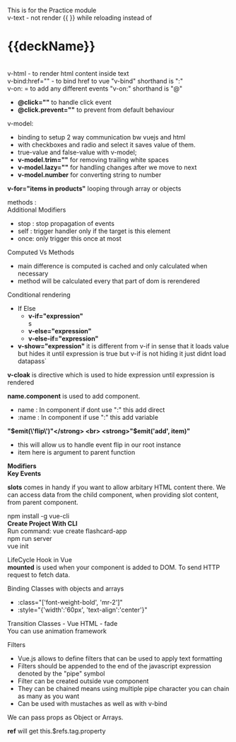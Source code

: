 This is for the Practice module <br>
v-text - not render {{ }} while reloading instead of <h1>{{deckName}}</h1><br>
v-html - to render html content inside text <br>
v-bind:href="" - to bind href to vue "v-bind" shorthand is ":"<br>
v-on: = to add any different events "v-on:" shorthand is "@"<br>
<ul>
 <li><strong>@click=""</strong> to handle click event </li>
 <li><strong>@click.prevent=""</strong> to prevent from default behaviour </li>
</ul>
v-model: <br> 
<ul>
 <li>binding to setup 2 way communication bw vuejs and html<br></li>
 <li>with checkboxes and radio and select it saves value of them.<br></li>
 <li>true-value and false-value with v-model;<br></li>
 <li> <strong>v-model.trim=""</strong> for removing trailing white spaces</li>
 <li><strong>v-model.lazy=""</strong> for handling changes after we move to next </li>
 <li><strong>v-model.number</strong> for converting string to number</li>
</ul>

<strong>v-for="items in products"</strong> looping through array or objects<br>

methods : <br>
Additional Modifiers<br>
<ul>
<li>stop : stop propagation of events</li>
<li>self : trigger handler only if the target is this element</li>
<li>once: only trigger this once at most</li>
</ul>

Computed Vs Methods <br>
<ul>
<li>main difference is computed is cached and only calculated when necessary</li>
<li>method will be calculated every that part of dom is rerendered</li>
</ul>

Conditional rendering <br>
<ul>
 <li> If Else
  <ul>
   <li><strong>v-if="expression"</strong></li>s
   <li><strong>v-else="expression"</strong></li>
   <li><strong>v-else-if="expression"</strong></li>
  </ul>
 </li>

 <li><strong>v-show="expression"</strong> it is different from v-if in sense that it loads value but hides it until expression is true but v-if is not hiding it just didnt load datapass`</li>
</ul>

<strong>v-cloak</strong> is directive which is used to hide expression until expression is rendered<br>

<strong>name.component</strong> is used to add component.<br>
<ul>
<li>name : In component if dont use ":" this add direct</li>
<li>:name : In component if use ":" this add variable </li>
</ul>

<strong>"$emit(\'flip\')"</strong> <br>
<strong>"$emit('add', item)"</strong><br>
<ul>
<li>this will allow us to handle event flip in our root instance</li>
<li>item here is argument to parent function</li>
</ul>

<strong>Modifiers<br></strong>
<strong>Key Events</strong><br23>


<strong>slots</strong> comes in handy if you want to allow arbitary HTML content there.
We can access data from the child component, when providing slot content, from parent component.
<br>

npm install -g vue-cli<br>
<strong>Create Project With CLI</strong><br>
Run command: vue create flashcard-app<br>
npm run server <br>
vue init <template-name> <project-name><br>

LifeCycle Hook in Vue<br>
<strong>mounted</strong> is used when your component is added to DOM. To send HTTP request to fetch data.<br>

Binding Classes with objects and arrays<br>
<ul>
<li>:class="['font-weight-bold', 'mr-2']"</li>
<li>:style="{'width':'60px', 'text-align':'center'}"</li>
</ul>

Transition Classes - Vue HTML - fade<br>
You can use animation framework <br>

Filters<br>
<ul>
<li>Vue.js allows to define filters that can be used to apply text formatting</li>
<li>Filters should be appended to the end of the javascript expression denoted by the "pipe" symbol</li>
<li> Filter can be created outside vue component</li>
<li> They can be chained means using multiple pipe character you can chain as many as you want </li>
<li> Can be used with mustaches as well as with v-bind</li>
</ul>

We can pass props as Object or Arrays.<br>

<b>ref</b> will get this.$refs.tag.property <br>

